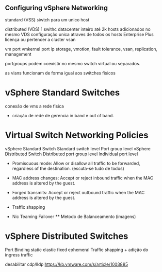 ## Configuring vSphere Networking

standard (VSS)
siwtch para um unico host

distributed (VDS)
1 swithc datacenter inteiro
até 2k hosts adicionados no mesmo VDS
configuração unica atraves de todos os hosts
Enterprise Plus licença ou pertencer a cluster vsan

vm port
vmkernel port
    ip storage, vmotion, fault tolerance, vsan, replication, management

portgroups podem coexistir no mesmo switch virtual ou separados.

as vlans funcionam de forma igual aos switches fisicos


# vSphere Standard Switches

conexão de vms a rede fisica

* criação de rede de gerencia in band e out of band.


# Virtual Switch Networking Policies

vSphere Standard Switch Standard switch level Port group level
vSphere Distributed Switch Distributed port group level Individual port level

* Promiscuous mode: Allow or disallow all traffic to be forwarded, regardless of the
destination.
(escuta-se tudo de todos)

* MAC address changes: Accept or reject inbound traffic when the MAC address is altered
by the guest.

* Forged transmits: Accept or reject outbound traffic when the MAC address is altered by
the guest.

* Traffic shapping

* Nic Teaming Failover
** Metodo de Balanceamento (imagens)



# vSphere Distributed Switches

Port Binding
    static
        elastic
        fixed
    ephemeral
Traffic shapping
    + adição do ingress traffic


desabilitar cdp/lldp
https://kb.vmware.com/s/article/1003885